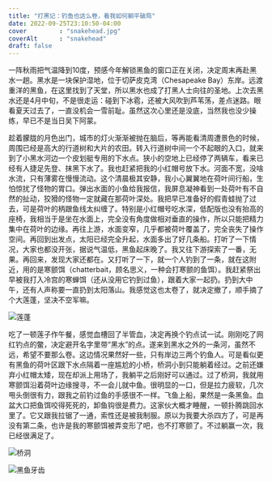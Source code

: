 ```yaml
---
title: "打黑记：钓鱼也这么卷，看我如何躺平破局"
date: 2022-09-25T23:10:50-04:00
cover         : "snakehead.jpg"
coverAlt      : "snakehead"
draft: false
---
```


一阵秋雨把气温降到10度，预感今年解锁黑鱼的窗口正在关闭，决定周末再赴黑水一趟。黑水是一块保护湿地，位于切萨皮克湾（Chesapeake Bay）东岸。远渡重洋的黑鱼，在这里找到了天堂，所以黑水也成了打黑人士向往的圣地。上次去黑水还是4月中旬，不是很走运：碰到下冰雹，还被大风吹到芦苇荡，差点迷路。眼看夏天过去了，一直没机会一雪前耻。虽然这次心里还是没底，当然我也没少操练，早已不是当日吴下阿蒙。

趁着朦胧的月色出门，城市的灯火渐渐被抛在脑后，等再能看清周遭景色的时候，周围已经是高大的行道树和大片的农田。转入行道树中间一个不起眼的入口，就来到了小黑水河边一个皮划艇专用的下水点。狭小的空地上已经停了两辆车，看来已经有人捷足先登、抹黑下水了。我也赶紧把我的小红帽号放下水。河面不宽，没啥水流，只有薄雾在慢慢流动。这个清晨极其安静，我小心翼翼地在荷叶间行船，生怕惊扰了怪物的胃口。弹出水面的小鱼给我报信，我屏息凝神看到一处荷叶有不自然的扯动，狡猾的怪物一定就藏在那荷叶深处。我把早已准备好的假青蛙抛了过去，可是荷叶的柄跟鱼线太纠缠了。特别是小红帽号吃水深，低配版也没有抬高的座椅，我相当于是坐在水面上，完全没有角度做相对垂直的操作，所以只能把精力集中在荷叶的边缘。再往上游，水面变窄，几乎都被荷叶覆盖了，完全丧失了操作空间。再回到出发点，太阳已经完全升起，水面多出了好几条船。打听了一下情况，大家也都没开张，据说气温低，黑鱼起床晚了。我又往下游探索了一番，无果。再回来，发现大家还都在。又打听了一下，就一个人钓到了一条，就在这附近，用的是寒颤饵（chatterbait，顾名思义，一种会打寒颤的鱼饵）。我赶紧祭出早被我打入冷宫的寒蝉饵（还从没用它钓到过鱼），跟着大家一起扔。扔到大中午，还有人声称要一直扔到太阳落山。我感觉这也太卷了，就决定撤了，顺手摘了个大莲蓬，坚决不空军嘛。

![莲蓬](lianpeng.jpg)

吃了一顿莲子作午餐，感觉血槽回了半管血，决定再换个钓点试一试。刚刚吃了网红钓点的鳖，决定避开名字里带“黑水”的点。遂来到黑水之外的一条河，虽然不远，希望不要那么卷。这边情况果然好一些，只有岸边三两个钓鱼人。可是看似更有黑鱼的荷叶区跟下水点隔着一座尴尬的小桥，桥洞小到只能躺着经过。之前还嫌弃小红帽太矮，现在却派上用场了，我躺平之后刚好可以通过。过了桥洞，我就用寒颤饵沿着荷叶边缘搜寻，不一会儿就中鱼。很明显的一口，但是拉力疲软，几次甩头倒很有力，跟我之前钓过鱼的手感很不一样。飞鱼上船，果然是一条黑鱼。血盆大口把鱼饵咬得死死的，卸鱼钩很是费力。这家伙大概才睡醒，一顿扑腾跳回水里了。它又跟我拉锯了一通，索性还是被我制服。原以为我要大杀四方了，可是再没有第二条，也许是我的寒颤饵被弄变形了吧，也不打寒颤了。不过躺赢一次，我已经很满足了。

![桥洞](bridge.jpg)

![黑鱼牙齿](teeth.jpg)
